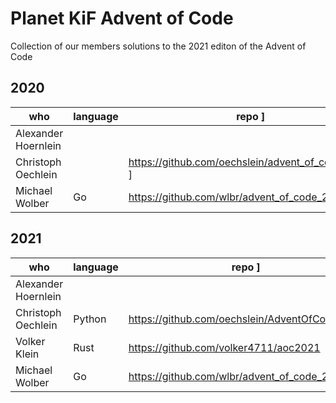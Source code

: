 # Planet KiF Advent of Code
Collection of our members solutions to the 2021 editon of the Advent of Code

## 2020

| who | language | repo ]
|-----|----------|------|
| Alexander Hoernlein | | 
| Christoph Oechlein |  | https://github.com/oechslein/advent_of_code_2020 ]
| Michael Wolber | Go  | https://github.com/wlbr/advent_of_code_2020 |


## 2021

| who | language | repo ]
|-----|----------|------|
| Alexander Hoernlein | |  |
| Christoph Oechlein | Python | https://github.com/oechslein/AdventOfCode2021 |
| Volker Klein | Rust | https://github.com/volker4711/aoc2021 |
| Michael Wolber | Go  | https://github.com/wlbr/advent_of_code_2021 |

